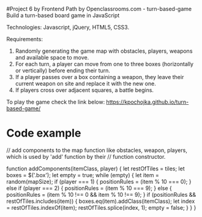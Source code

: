 #Project 6 by Frontend Path by Openclassrooms.com - turn-based-game
Build a turn-based board game in JavaScript

Technologies: Javascript, jQuery, HTML5, CSS3.

Requirements:
1. Randomly generating the game map with obstacles, players, weapons and available space to move.
2. For each turn, a player can move from one to three boxes (horizontally or vertically) before ending their turn. 
3. If a player passes over a box containing a weapon, they leave their current weapon on site and replace it with the new one.
4. If players cross over adjacent squares, a battle begins.

To play the game check the link below:
https://kpochojka.github.io/turn-based-game/

# Code example

// add components to the map function like obstacles, weapon, players, which is used by 'add' function by their
// function constructor.

function addComponents(itemClass, player) {
    let restOfTiles = tiles;
    let boxes = $('.box');
    let empty = true;
    while (empty) {
        let item = random(mapSize);
        if (player === 1) {
            positionRules = (item % 10 === 0);
        } else if (player === 2) {
            positionRules = (item % 10 === 9);
        } else {
            positionRules = (item % 10 !== 0 && item % 10 !== 9);
        }
        if (positionRules && restOfTiles.includes(item)) {
            boxes.eq(item).addClass(itemClass);
            let index = restOfTiles.indexOf(item);
            restOfTiles.splice(index, 1);
            empty = false;
        }
    }
}

